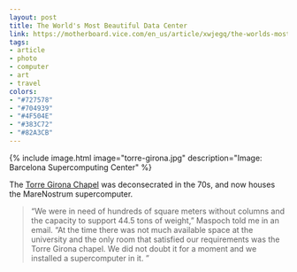 ```yaml
---
layout: post
title: The World's Most Beautiful Data Center
link: https://motherboard.vice.com/en_us/article/xwjegq/the-worlds-most-beautiful-data-center-is-a-supercomputer-housed-in-a-19th-century-church
tags:
- article
- photo
- computer
- art
- travel
colors:
- "#727578"
- "#704939"
- "#4F504E"
- "#383C72"
- "#82A3CB"
---
```


{% include image.html image="torre-girona.jpg" description="Image: Barcelona Supercomputing Center" %}

The [Torre Girona Chapel](https://www.bsc.es/about-bsc/gallery/chapel-torre-girona) was deconsecrated in the 70s, and now houses the MareNostrum supercomputer.

> “We were in need of hundreds of square meters without columns and the capacity to support 44.5 tons of weight,” Maspoch told me in an email. “At the time there was not much available space at the university and the only room that satisfied our requirements was the Torre Girona chapel. We did not doubt it for a moment and we installed a supercomputer in it. ”
